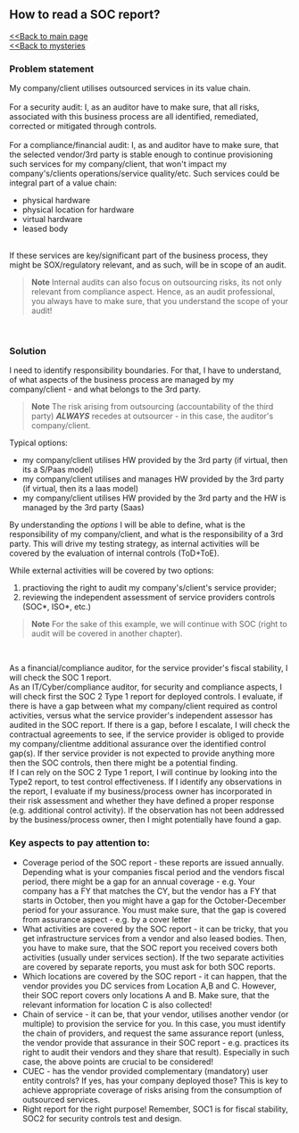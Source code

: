 ## How to read a SOC report?

[<<Back to main page](../index.md)
<br/>
[<<Back to mysteries](mystery_index.md)

### Problem statement
My company/client utilises outsourced services in its value chain.
<br/>
<br/>For a security audit: I, as an auditor have to make sure, that all risks, associated with this business process are all identified, remediated, corrected or mitigated through controls.
<br/>
<br/>For a compliance/financial audit: I, as and auditor have to make sure, that the selected vendor/3rd party is stable enough to continue provisioning such services for my company/client, that won't impact my company's/clients operations/service quality/etc.
Such services could be integral part of a value chain:
- physical hardware
- physical location for hardware
- virtual hardware
- leased body
<br/>
If these services are key/significant part of the business process, they might be SOX/regulatory relevant, and as such, will be in scope of an audit.

>**Note**
>Internal audits can also focus on outsourcing risks, its not only relevant from compliance aspect. Hence, as an audit professional, you always have to make sure, that you understand the scope of your audit!
<br/>

### Solution
I need to identify responsibility boundaries. For that, I have to understand, of what aspects of the business process are managed by my company/client - and what belongs to the 3rd party.
>**Note** 
>The risk arising from outsourcing (accountability of the third party) ***ALWAYS*** recedes at outsourcer - in this case, the auditor's company/client.

Typical options:
- my company/client utilises HW provided by the 3rd party (if virtual, then its a S/Paas model)
- my company/client utilises and manages HW provided by the 3rd party (if virtual, then its a Iaas model)
- my company/client utilises HW provided by the 3rd party and the HW is managed by the 3rd party (Saas)

By understanding the *options* I will be able to define, what is the responsibility of my company/client, and what is the responsibility of a 3rd party. This will drive my testing strategy, as internal activities will be covered by the evaluation of internal controls (ToD+ToE).

While external activities will be covered by two options:
1. practioving the right to audit my company's/client's service provider;
2. reviewing the independent assessment of service providers controls (SOC*, ISO*, etc.)
>**Note**
>For the sake of this example, we will continue with SOC (right to audit will be covered in another chapter).
<br/>

As a financial/compliance auditor, for the service provider's fiscal stability, I will check the SOC 1 report.
<br/>
As an IT/Cyber/compliance auditor, for security and compliance aspects, I will check first the SOC 2 Type 1 report for deployed controls. I evaluate, if there is have a gap between what my company/client required as control activities, versus what the service provider's independent assessor has audited in the SOC report. If there is a gap, before I escalate, I will check the contractual agreements to see, if the service provider is obliged to provide my company/clientme additional assurance over the identified control gap(s). If ther service provider is not expected to provide anything more then the SOC controls, then there might be a potential finding.
<br/>
If I can rely on the SOC 2 Type 1 report, I will continue by looking into the Type2 report, to test control effectiveness.
If I identify any observations in the report, I evaluate if my business/process owner has incorporated in their risk assessment and whether they have defined a proper response (e.g. additional control activity). If the observation has not been addressed by the business/process owner, then I might potentially have found a gap.

### Key aspects to pay attention to:
- Coverage period of the SOC report - these reports are issued annually. Depending what is your companies fiscal period and the vendors fiscal period, there might be a gap for an annual coverage - e.g. Your company has a FY that matches the CY, but the vendor has a FY that starts in October, then you might have a gap for the October-December period for your assurance. You must make sure, that the gap is covered from assurance aspect - e.g. by a cover letter
- What activities are covered by the SOC report - it can be tricky, that you get infrastructure services from a vendor and also leased bodies. Then, you have to make sure, that the SOC report you received covers both activities (usually under services section). If the two separate activities are covered by separate reports, you must ask for both SOC reports.
- Which locations are covered by the SOC report - it can happen, that the vendor provides you DC services from Location A,B and C. However, their SOC report covers only locations A and B. Make sure, that the relevant information for location C is also collected!
- Chain of service - it can be, that your vendor, utilises another vendor (or multiple) to provision the service for you. In this case, you must identify the chain of providers, and request the same assurance report (unless, the vendor provide that assurance in their SOC report - e.g. practices its right to audit their vendors and they share that result). Especially in such case, the above points are crucial to be considered!
- CUEC - has the vendor provided complementary (mandatory) user entity controls? If yes, has your company deployed those? This is key to achieve appropriate coverage of risks arising from the consumption of outsourced services.
- Right report for the right purpose! Remember, SOC1 is for fiscal stability, SOC2 for security controls test and design.
